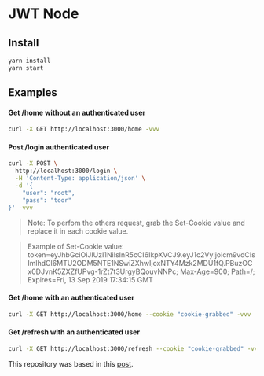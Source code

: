 JWT Node
======

## Install

```bash
yarn install
yarn start
```

## Examples


#### Get /home without an authenticated user

```bash
curl -X GET http://localhost:3000/home -vvv 
```

#### Post /login authenticated user

```bash
curl -X POST \
  http://localhost:3000/login \
  -H 'Content-Type: application/json' \
  -d '{
	"user": "root",
	"pass": "toor"
}' -vvv
```

> Note: To perfom the others request, grab the Set-Cookie value and replace it in each cookie value.

> Example of Set-Cookie value: token=eyJhbGciOiJIUzI1NiIsInR5cCI6IkpXVCJ9.eyJ1c2VyIjoicm9vdCIsImlhdCI6MTU2ODM5NTE1NSwiZXhwIjoxNTY4Mzk2MDU1fQ.PBuzOCx0DJvnK5ZXZfUPvg-1rZt7t3UrgyBQouvNNPc; Max-Age=900; Path=/; Expires=Fri, 13 Sep 2019 17:34:15 GMT

#### Get /home with an authenticated user

```bash
curl -X GET http://localhost:3000/home --cookie "cookie-grabbed" -vvv 
```

#### Get /refresh with an authenticated user

```bash
curl -X GET http://localhost:3000/refresh --cookie "cookie-grabbed" -vvv 
```

This repository was based in this [post](https://www.sohamkamani.com/blog/javascript/2019-03-29-node-jwt-authentication).